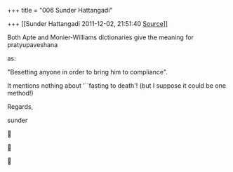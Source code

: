 +++
title = "006 Sunder Hattangadi"

+++
[[Sunder Hattangadi	2011-12-02, 21:51:40 [Source](https://groups.google.com/g/samskrita/c/Z3DYGyus_x4)]]



Both Apte and Monier-Williams dictionaries give the meaning for pratyupaveshana

as:





"Besetting anyone in order to bring him to compliance".



It mentions nothing about '``fasting to death'! (but I suppose it could be one method!)





Regards,



sunder









  







